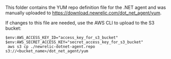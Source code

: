 This folder contains the YUM repo definition file for the .NET agent and was manually uploaded to https://download.newrelic.com/dot_net_agent/yum. 

If changes to this file are needed, use the AWS CLI to upload to the S3 bucket:
```
$env:AWS_ACCESS_KEY_ID="access_key_for_s3_bucket"
$env:AWS_SECRET_ACCESS_KEY="secret_access_key_for_s3_bucket"
 aws s3 cp ./newrelic-dotnet-agent.repo s3://<bucket_name>/dot_net_agent/yum
 ```